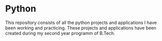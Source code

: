 # Python
This repository consists of all the python projects and applications I have been working and practicing.
These projects and applications have been created during my second year programm of B.Tech.

